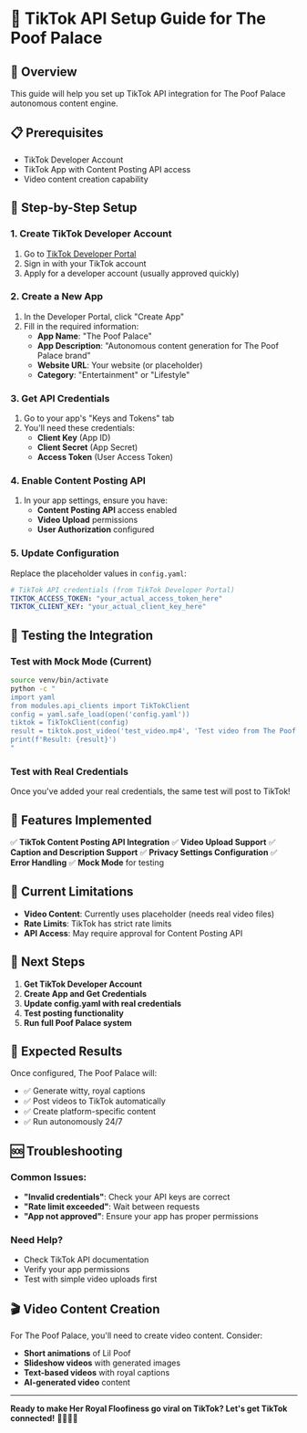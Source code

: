 # 🎵 TikTok API Setup Guide for The Poof Palace

## 🎯 Overview
This guide will help you set up TikTok API integration for The Poof Palace autonomous content engine.

## 📋 Prerequisites
- TikTok Developer Account
- TikTok App with Content Posting API access
- Video content creation capability

## 🚀 Step-by-Step Setup

### 1. Create TikTok Developer Account
1. Go to [TikTok Developer Portal](https://developers.tiktok.com/)
2. Sign in with your TikTok account
3. Apply for a developer account (usually approved quickly)

### 2. Create a New App
1. In the Developer Portal, click "Create App"
2. Fill in the required information:
   - **App Name**: "The Poof Palace"
   - **App Description**: "Autonomous content generation for The Poof Palace brand"
   - **Website URL**: Your website (or placeholder)
   - **Category**: "Entertainment" or "Lifestyle"

### 3. Get API Credentials
1. Go to your app's "Keys and Tokens" tab
2. You'll need these credentials:
   - **Client Key** (App ID)
   - **Client Secret** (App Secret)
   - **Access Token** (User Access Token)

### 4. Enable Content Posting API
1. In your app settings, ensure you have:
   - **Content Posting API** access enabled
   - **Video Upload** permissions
   - **User Authorization** configured

### 5. Update Configuration
Replace the placeholder values in `config.yaml`:

```yaml
# TikTok API credentials (from TikTok Developer Portal)
TIKTOK_ACCESS_TOKEN: "your_actual_access_token_here"
TIKTOK_CLIENT_KEY: "your_actual_client_key_here"
```

## 🧪 Testing the Integration

### Test with Mock Mode (Current)
```bash
source venv/bin/activate
python -c "
import yaml
from modules.api_clients import TikTokClient
config = yaml.safe_load(open('config.yaml'))
tiktok = TikTokClient(config)
result = tiktok.post_video('test_video.mp4', 'Test video from The Poof Palace! 👑🐱')
print(f'Result: {result}')
"
```

### Test with Real Credentials
Once you've added your real credentials, the same test will post to TikTok!

## 🔧 Features Implemented

✅ **TikTok Content Posting API Integration**
✅ **Video Upload Support**
✅ **Caption and Description Support**
✅ **Privacy Settings Configuration**
✅ **Error Handling**
✅ **Mock Mode** for testing

## 📝 Current Limitations

- **Video Content**: Currently uses placeholder (needs real video files)
- **Rate Limits**: TikTok has strict rate limits
- **API Access**: May require approval for Content Posting API

## 🚀 Next Steps

1. **Get TikTok Developer Account**
2. **Create App and Get Credentials**
3. **Update config.yaml with real credentials**
4. **Test posting functionality**
5. **Run full Poof Palace system**

## 🎉 Expected Results

Once configured, The Poof Palace will:
- ✅ Generate witty, royal captions
- ✅ Post videos to TikTok automatically
- ✅ Create platform-specific content
- ✅ Run autonomously 24/7

## 🆘 Troubleshooting

### Common Issues:
- **"Invalid credentials"**: Check your API keys are correct
- **"Rate limit exceeded"**: Wait between requests
- **"App not approved"**: Ensure your app has proper permissions

### Need Help?
- Check TikTok API documentation
- Verify your app permissions
- Test with simple video uploads first

## 🎬 Video Content Creation

For The Poof Palace, you'll need to create video content. Consider:
- **Short animations** of Lil Poof
- **Slideshow videos** with generated images
- **Text-based videos** with royal captions
- **AI-generated video** content

---

**Ready to make Her Royal Floofiness go viral on TikTok? Let's get TikTok connected!** 👑🐱✨🎵
